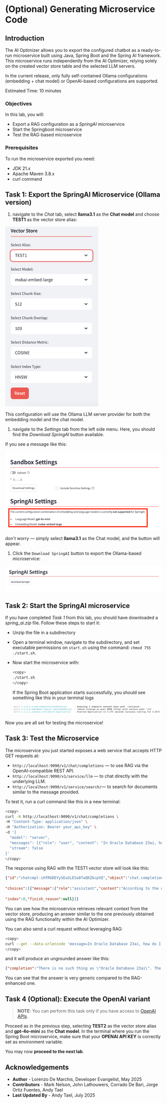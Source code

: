 # (Optional) Generating Microservice Code

## Introduction

The AI Optimizer allows you to export the configured chatbot as a ready-to-run microservice built using Java, Spring Boot and the Spring AI framework. This microservice runs independently from the AI Optimizer, relying solely on the created vector store table and the selected LLM servers.

In the current release, only fully self-contained Ollama configurations (embedding + chat model) or OpenAI-based configurations are supported.

Estimated Time: 10 minutes

### Objectives

In this lab, you will:

* Export a RAG configuration as a *SpringAI* microservice
* Start the Springboot microservice
* Test the RAG-based microservice

### Prerequisites

To run the microservice exported you need:

* JDK 21.x
* Apache Maven 3.8.x
* curl command

## Task 1: Export the SpringAI Microservice (Ollama version)

1. navigate to the *Chat* tab, select **llama3.1** as the **Chat model** and choose **TEST1** as the vector store alias:

  ![select-test1](./images/select-test1.png)

  This configuration will use the Ollama LLM server provider for both the embedding model and the chat model.

1. navigate to the *Settings* tab from the left side menu. Here, you should find the *Download SpringAI* button available.

  If you see a message like this:

  ![notollama](./images/diff-llm-springai.png)

  don't worry — simply select **llama3.1** as the Chat model, and the button will appear.

1. Click the `Download SpringAI` button to export the Ollama-based microservice:

  ![download-springai](./images/download-springai.png)

## Task 2: Start the SpringAI microservice

If you have completed *Task 1* from this lab, you should have downloaded a *spring_ai.zip* file. Follow these steps to start it:

* Unzip the file in a subdirectory

* Open a terminal window, navigate to the subdirectory, and set executable permissions on `start.sh` using the command: `chmod 755 ./start.sh`.

* Now start the microservice with:

    ```bash
    <copy>
    ./start.sh
    </copy>
    ```

  If the Spring Boot application starts successfully, you should see something like this in your terminal logs

  ![microservice-started](./images/microservice-started.png)

Now you are all set for testing the microservice!

## Task 3: Test the Microservice

The microservice you just started exposes a web service that accepts HTTP GET requests at:

* `http://localhost:9090/v1/chat/completions` — to use RAG via the OpenAI-compatible REST API.
* `http://localhost:9090/v1/service/llm` — to chat directly with the underlying LLM.
* `http://localhost:9090/v1/service/search/`— to search for documents similar to the message provided.

To test it, run a curl command like this in a new terminal:

  ```bash
  <copy>
  curl -N http://localhost:9090/v1/chat/completions \
  -H "Content-Type: application/json" \
  -H "Authorization: Bearer your_api_key" \
  -d '{
    "model": "server",
    "messages": [{"role": "user", "content": "In Oracle Database 23ai, how do I determine the accuracy of my vector indexes?"}],
    "stream": false
  }'
  </copy>
  ```

The response using RAG with the TEST1 vector store will look like this:

  ``` json
  {"id":"chatcmpl-iHfRbDEYySEuGLESa8faQKZbcpVQ","object":"chat.completion","created":"1746805121","model":"llama3.1",
  
  "choices":[{"message":{"role":"assistant","content":"According to the documentation, you can determine the accuracy of your vector indexes using the following methods:\n\n1. Use the `DBMS_VECTOR.INDEX_ACCURACY_QUERY` function to verify the accuracy of a vector index for a given query vector, top-K, and target accuracy.\n2. Use the `DBMS_VECTOR.INDEX_ACCURACY_REPORT` function to capture from your past workloads, accuracy values achieved by approximate searches using a particular vector index for a certain period of time.\n\nAdditionally, you can use the `GET_INDEX_STATUS` procedure to get information about the current status of a vector index, such as its stage and percentage completion."},
  
  "index":0,"finish_reason":null}]}
  ```

You can see how the microservice retrieves relevant context from the vector store, producing an answer similar to the one previously obtained using the RAG functionality within the AI Optimizer.

You can also send a curl request without leveraging RAG:

```bash
<copy>
curl --get --data-urlencode 'message=In Oracle Database 23ai, how do I determine the accuracy of my vector indexes?' localhost:9090/v1/service/llm 
</copy>
```

and it will produce an ungrounded answer like this:

```json
{"completion":"There is no such thing as \"Oracle Database 23ai\". The current version of Oracle Database is Oracle Database 21c and Oracle Database 22c.\n\nHowever, if you're using a recent version of Oracle Database (18c or later), you can use the `DBMS_VECTOR_INDEX_STATS` package to gather statistics about your vector indexes. This package provides functions to retrieve information about the accuracy of the vector index, such as:\n\n* `GET_BUCKETS_ACCURACY`: Returns the number of buckets that have an accuracy greater than or equal to a specified threshold.\n* `GET_INVERTED_LIST_ACCURACY`: Returns the accuracy of the inverted list for each bucket.\n\nTo use these functions, you'll need to create a vector index on your table and gather statistics about it using the following steps:\n\n1. Create a vector index on your table:\n```sql\nCREATE INDEX my_vector_index ON my_table (my_column) VECTORIZED;\n```\n2. Gather statistics about the vector index:\n```sql\nBEGIN\n  DBMS_VECTOR_INDEX_STATS.GATHER_TABLE_STATS('MY_SCHEMA', 'MY_TABLE');\nEND;\n```\n3. Use the `DBMS_VECTOR_INDEX_STATS` package to retrieve information about the accuracy of the vector index:\n```sql\nSELECT GET_BUCKETS_ACCURACY(my_vector_index, 0.5) FROM DUAL; \n-- Returns the number of buckets with an accuracy greater than or equal to 0.5\n```\nPlease note that this is a simplified example and you may need to adjust the syntax depending on your specific use case.\n\nAlso, keep in mind that vector indexes are a feature introduced in Oracle Database 18c, so if you're using an earlier version of Oracle, you won't have access to these features."}
```

You can see that the answer is very generic compared to the RAG-enhanced one.

## Task 4 (Optional): Execute the OpenAI variant

> **NOTE**: You can perform this task only if you have access to [OpenAI APIs](https://platform.openai.com/settings/organization/api-keys).

Proceed as in the previous step, selecting **TEST2** as the vector store alias and **gpt-4o-mini** as the **Chat model**. In the terminal where you run the Spring Boot microservice, make sure that your **OPENAI API KEY** is correctly set as environment variable.

You may now **proceed to the next lab**.

## Acknowledgements

* **Author** - Lorenzo De Marchis, Developer Evangelist, May 2025
* **Contributors** - Mark Nelson, John Lathouwers, Corrado De Bari, Jorge Ortiz Fuentes, Andy Tael
* **Last Updated By** - Andy Tael, July 2025
